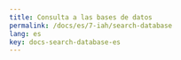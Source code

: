 ```yaml
---
title: Consulta a las bases de datos
permalink: /docs/es/7-iah/search-database
lang: es
key: docs-search-database-es
---
```

